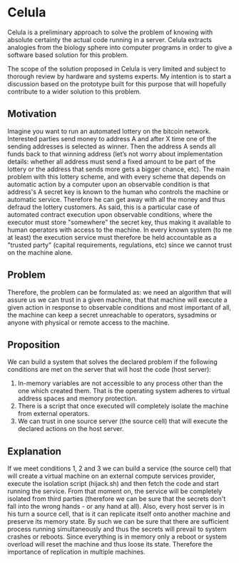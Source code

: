 # Celula  

Celula is a preliminary approach to solve the problem of knowing with absolute certainty the actual code running in a server. Celula extracts analogies from the biology sphere into computer programs in order to give a software based solution for this problem.

The scope of the solution proposed in Celula is very limited and subject to thorough review by hardware and systems experts. My intention is to start a discussion based on the prototype built for this purpose that will hopefully contribute to a wider solution to this problem.

## Motivation  

Imagine you want to run an automated lottery on the bitcoin network. Interested parties send money to address A and after X time one of the sending addresses is selected as winner. Then the address A sends all funds back to that winning address (let’s not worry about implementation details: whether all address must send a fixed amount to be part of the lottery or the address that sends more gets a bigger chance, etc). The main problem with this lottery scheme, and with every scheme that depends on automatic action by a computer upon an observable condition is that address's A secret key is known to the human who controls the machine or automatic service. Therefore he can get away with all the money and thus defraud the lottery customers. As said, this is a particular case of automated contract execution upon observable conditions, where the executor must store "somewhere" the secret key, thus making it available to human operators with access to the machine. In every known system (to me at least) the execution service must therefore be held accountable as a "trusted party" (capital requirements, regulations, etc) since we cannot trust on the machine alone.  

## Problem  

Therefore, the problem can be formulated as: we need an algorithm that will assure us we can trust in a given machine, that that machine will execute a given action in response to observable conditions and most important of all, the machine can keep a secret unreachable to operators, sysadmins or anyone with physical or remote access to the machine.  

## Proposition  

We can build a system that solves the declared problem if the following conditions are met on the server that will host the code (host server):  

1. In-memory variables are not accessible to any process other than the one which created them. That is the operating system adheres to virtual address spaces and memory protection.  
2. There is a script that once executed will completely isolate the machine from external operators.  
3. We can trust in one source server (the source cell) that will execute the declared actions on the host server.  

## Explanation  

If we meet conditions 1, 2 and 3 we can build a service (the source cell) that will create a virtual machine on an external compute services provider, execute the isolation script (hijack.sh) and then fetch the code and start running the service. From that moment on, the service will be completely isolated from third parties (therefore we can be sure that the secrets don't fall into the wrong hands - or any hand at all). Also, every host server is in his turn a source cell, that is it can replicate itself onto another machine and preserve its memory state. By such we can be sure that there are sufficient process running simultaneously and thus the secrets will prevail to system crashes or reboots. Since everything is in memory only a reboot or system overload will reset the machine and thus loose its state. Therefore the importance of replication in multiple machines.  
